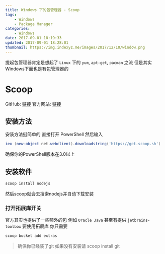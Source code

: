 ```yaml
---
title: Windows 下的包管理器 - Scoop
tags: 
    - Windows
    - Package Manager
categories:
    - Windows
date: 2017-09-01 18:19:33
updated: 2017-09-01 18:28:01
thumbnail: https://img.indexyz.me/images/2017/12/10/window.png
---
```

提起包管理器肯定是想起了 `Linux` 下的 `yum`, `apt-get`, `pacman` 之流 但是其实Windows下面也是有包管理器的

<!-- more -->

# Scoop
GitHub: [链接](https://github.com/lukesampson/scoop)
官方网站: [链接](https://scoop.sh)

## 安装方法 
安装方法挺简单的 直接打开 PowerShell 然后输入
```powershell
iex (new-object net.webclient).downloadstring('https://get.scoop.sh')
```
确保你的PowerShell版本在3.0以上

## 安装软件
```powershell
scoop install nodejs
```
然后scoop就会去搜索nodejs并自动下载安装

### 打开拓展库开关
官方其实也提供了一些额外的包 例如 `Oracle Java` 甚至有提供 `jetbrains-toolbox`
要使用拓展库 你只需要
```powershell
scoop bucket add extras
```
> 确保你已经装了git 如果没有安装请 scoop install git
